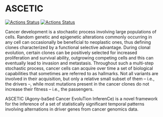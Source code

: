 ASCETIC
=======

[![Actions Status](https://github.com/danro9685/ASCETIC/workflows/check-master/badge.svg)](https://github.com/danro9685/ASCETIC/actions?query=workflow%3Acheck-master)
[![Actions Status](https://github.com/danro9685/ASCETIC/workflows/check-development/badge.svg)](https://github.com/danro9685/ASCETIC/actions?query=workflow%3Acheck-development)

Cancer development is a stochastic process involving large populations of cells. Random genetic and epigenetic alterations commonly occurring in any cell can occasionally be beneficial to neoplastic ones, thus defining clones characterized by a functional selective advantage. During clonal evolution, certain clones can be positively selected for increased proliferation and survival ability, outgrowing competing cells and this can eventually lead to invasion and metastasis. Throughout such a multi-step stochastic process, cancer cells can acquire over time a set of biological capabilities that sometimes are referred to as hallmarks. Not all variants are involved in their acquisition, but only a relative small subset of them – i.e., the drivers –, while most mutations present in the cancer clones do not increase their fitness – i.e., the passengers.

ASCETIC (Agony-baSed Cancer EvoluTion InferenCe) is a novel framework for the inference of a set of statistically significant temporal patterns involving alternations in driver genes from cancer genomics data.
